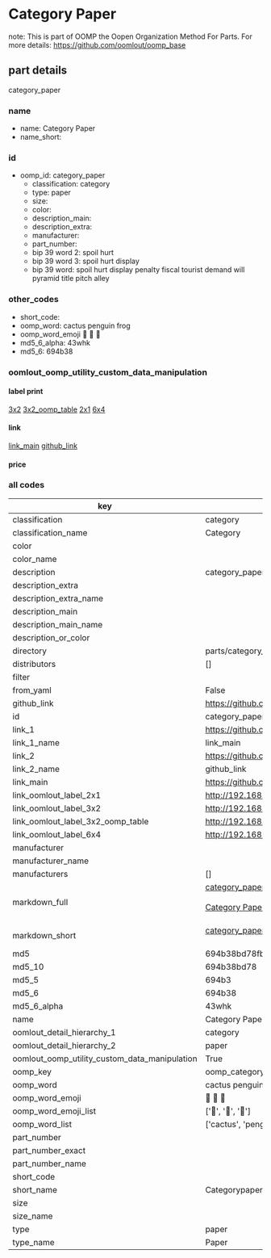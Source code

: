 # Category Paper  

note: This is part of OOMP the Oopen Organization Method For Parts. For more details: https://github.com/oomlout/oomp_base

##  part details



category_paper

### name
* name: Category Paper
* name_short: 
### id
* oomp_id: category_paper
  * classification: category
  * type: paper
  * size: 
  * color: 
  * description_main: 
  * description_extra: 
  * manufacturer: 
  * part_number: 
  * bip 39 word 2: spoil hurt
  * bip 39 word 3: spoil hurt display
  * bip 39 word: spoil hurt display penalty fiscal tourist demand will pyramid title pitch alley

### other_codes
* short_code: 
* oomp_word: cactus penguin frog
* oomp_word_emoji :cactus: :penguin: :frog:
* md5_6_alpha: 43whk
* md5_6: 694b38






### oomlout_oomp_utility_custom_data_manipulation
#### label print
[3x2](http://192.168.1.245:1112/?label=oomp%2043whk)
[3x2_oomp_table](http://192.168.1.107:1112/?label=oomp%2043whk)
[2x1](http://192.168.1.242:1112/?label=oomp%2043whk)
[6x4](http://192.168.1.55:1112/?label=oomp%2043whk)    

#### link

[link_main](https://github.com/oomlout/oomlout_oomp_current_version_messy/tree/main/parts/category_paper) [github_link](https://github.com/oomlout/oomlout_oomp_part_src/tree/main/parts/category_paper)                             

#### price







### all codes 
| key | value |  
| --- | --- |  
| classification | category |  
| classification_name | Category |  
| color |  |  
| color_name |  |  
| description | category_paper |  
| description_extra |  |  
| description_extra_name |  |  
| description_main |  |  
| description_main_name |  |  
| description_or_color |   |  
| directory | parts/category_paper |  
| distributors | [] |  
| filter |  |  
| from_yaml | False |  
| github_link | https://github.com/oomlout/oomlout_oomp_part_src/tree/main/parts/category_paper |  
| id | category_paper |  
| link_1 | https://github.com/oomlout/oomlout_oomp_current_version_messy/tree/main/parts/category_paper |  
| link_1_name | link_main |  
| link_2 | https://github.com/oomlout/oomlout_oomp_part_src/tree/main/parts/category_paper |  
| link_2_name | github_link |  
| link_main | https://github.com/oomlout/oomlout_oomp_current_version_messy/tree/main/parts/category_paper |  
| link_oomlout_label_2x1 | http://192.168.1.242:1112/?label=oomp%2043whk |  
| link_oomlout_label_3x2 | http://192.168.1.245:1112/?label=oomp%2043whk |  
| link_oomlout_label_3x2_oomp_table | http://192.168.1.107:1112/?label=oomp%2043whk |  
| link_oomlout_label_6x4 | http://192.168.1.55:1112/?label=oomp%2043whk |  
| manufacturer |  |  
| manufacturer_name |  |  
| manufacturers | [] |  
| markdown_full | [category_paper](https://github.com/oomlout/oomlout_oomp_current_version_messy/tree/main/parts/category_paper)<br>[](https://github.com/oomlout/oomlout_oomp_current_version_messy/tree/main/parts/category_paper)<br>[Category Paper](https://github.com/oomlout/oomlout_oomp_current_version_messy/tree/main/parts/category_paper)<br><br> |  
| markdown_short | [category_paper](https://github.com/oomlout/oomlout_oomp_current_version_messy/tree/main/parts/category_paper)<br><br> |  
| md5 | 694b38bd78fb274797abca287f1bf692 |  
| md5_10 | 694b38bd78 |  
| md5_5 | 694b3 |  
| md5_6 | 694b38 |  
| md5_6_alpha | 43whk |  
| name | Category Paper |  
| oomlout_detail_hierarchy_1 | category |  
| oomlout_detail_hierarchy_2 | paper |  
| oomlout_oomp_utility_custom_data_manipulation | True |  
| oomp_key | oomp_category_paper |  
| oomp_word | cactus penguin frog |  
| oomp_word_emoji | :cactus: :penguin: :frog: |  
| oomp_word_emoji_list | [':cactus:', ':penguin:', ':frog:'] |  
| oomp_word_list | ['cactus', 'penguin', 'frog'] |  
| part_number |  |  
| part_number_exact |  |  
| part_number_name |  |  
| short_code |  |  
| short_name | Categorypaper |  
| size |  |  
| size_name |  |  
| type | paper |  
| type_name | Paper |  
